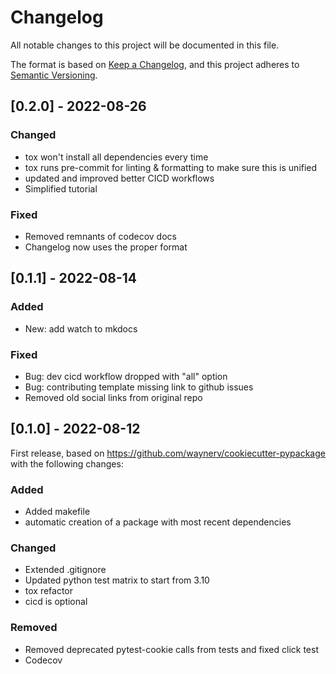 # Changelog

All notable changes to this project will be documented in this file.

The format is based on [Keep a Changelog](https://keepachangelog.com/en/1.0.0/),
and this project adheres to [Semantic Versioning](https://semver.org/spec/v2.0.0.html).

## [0.2.0] - 2022-08-26

### Changed

- tox won't install all dependencies every time
- tox runs pre-commit for linting & formatting to make sure this is unified
- updated and improved better CICD workflows
- Simplified tutorial

### Fixed

- Removed remnants of codecov docs
- Changelog now uses the proper format

## [0.1.1] - 2022-08-14

### Added

- New: add watch to mkdocs

### Fixed

- Bug: dev cicd workflow dropped with "all" option
- Bug: contributing template missing link to github issues
- Removed old social links from original repo

## [0.1.0] - 2022-08-12

First release, based on https://github.com/waynerv/cookiecutter-pypackage with the following changes:

### Added

- Added makefile
- automatic creation of a package with most recent dependencies

### Changed

- Extended .gitignore
- Updated python test matrix to start from 3.10
- tox refactor
- cicd is optional

### Removed

- Removed deprecated pytest-cookie calls from tests and fixed click test
- Codecov
